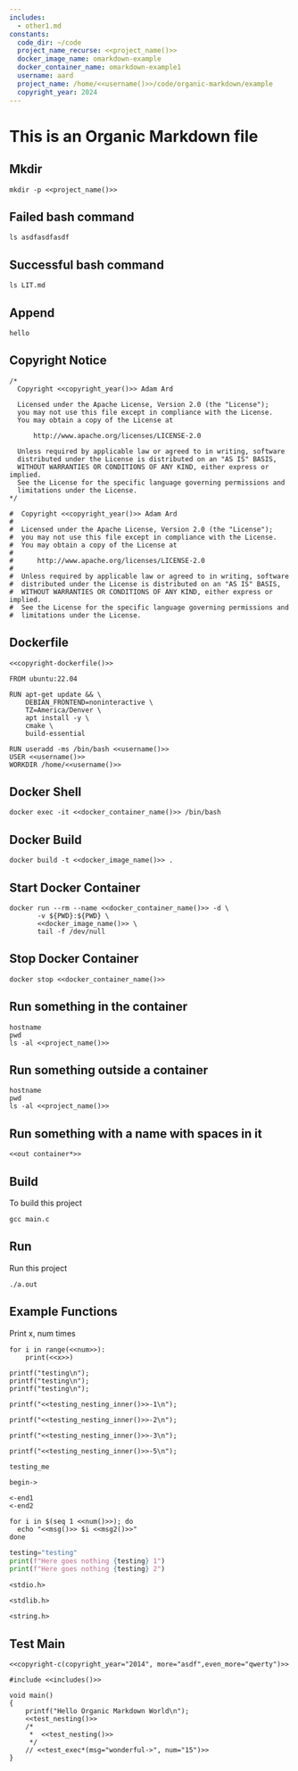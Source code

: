 ```yaml
---
includes:
  - other1.md
constants:
  code_dir: ~/code
  project_name_recurse: <<project_name()>>
  docker_image_name: omarkdown-example
  docker_container_name: omarkdown-example1
  username: aard
  project_name: /home/<<username()>>/code/organic-markdown/example
  copyright_year: 2024
---
```


# This is an Organic Markdown file

## Mkdir
```{name="mkdir" lang="bash" runnable="true"}
mkdir -p <<project_name()>>
```

## Failed bash command
```{name="failed" lang="bash" runnable="true"}
ls asdfasdfasdf
```

## Successful bash command
```{name="success" lang="bash" runnable="true"}
ls LIT.md
```

## Append
``` {name="copyright_year"}
hello
```

## Copyright Notice

```{name="copyright-c" lang="C"}
/*
  Copyright <<copyright_year()>> Adam Ard

  Licensed under the Apache License, Version 2.0 (the "License");
  you may not use this file except in compliance with the License.
  You may obtain a copy of the License at

      http://www.apache.org/licenses/LICENSE-2.0

  Unless required by applicable law or agreed to in writing, software
  distributed under the License is distributed on an "AS IS" BASIS,
  WITHOUT WARRANTIES OR CONDITIONS OF ANY KIND, either express or implied.
  See the License for the specific language governing permissions and
  limitations under the License.
*/
```

```{name="copyright-dockerfile" lang="Dockerfile"}
#  Copyright <<copyright_year()>> Adam Ard
#
#  Licensed under the Apache License, Version 2.0 (the "License");
#  you may not use this file except in compliance with the License.
#  You may obtain a copy of the License at
#
#      http://www.apache.org/licenses/LICENSE-2.0
#
#  Unless required by applicable law or agreed to in writing, software
#  distributed under the License is distributed on an "AS IS" BASIS,
#  WITHOUT WARRANTIES OR CONDITIONS OF ANY KIND, either express or implied.
#  See the License for the specific language governing permissions and
#  limitations under the License.
```

## Dockerfile

```{name="dockerfile" lang="Dockerfile" tangle=<<project_name()>>/Dockerfile}
<<copyright-dockerfile()>>

FROM ubuntu:22.04

RUN apt-get update && \
    DEBIAN_FRONTEND=noninteractive \
    TZ=America/Denver \
    apt install -y \
    cmake \
    build-essential

RUN useradd -ms /bin/bash <<username()>>
USER <<username()>>
WORKDIR /home/<<username()>>
```

## Docker Shell

```{name="shell" lang="bash" runnable="true"}
docker exec -it <<docker_container_name()>> /bin/bash
```

## Docker Build

```{name="build_container" lang="bash" runnable="true" dir=<<project_name()>>}
docker build -t <<docker_image_name()>> .
```

## Start Docker Container

```{name="start_container" lang="bash" runnable="true" dir="."}
docker run --rm --name <<docker_container_name()>> -d \
       -v ${PWD}:${PWD} \
       <<docker_image_name()>> \
       tail -f /dev/null
```

## Stop Docker Container

```{name="stop_container" lang="bash" runnable="true"}
docker stop <<docker_container_name()>>
```

## Run something in the container

```{name="in container" lang="bash" runnable="true" docker=<<docker_container_name()>> dir=<<project_name()>>}
hostname
pwd
ls -al <<project_name()>>
```

## Run something outside a container

```{name="out container" lang="bash" runnable="true" dir=<<project_name()>>}
hostname
pwd
ls -al <<project_name()>>
```

## Run something with a name with spaces in it
```{name="call_spaces"}
<<out container*>>
```

## Build

To build this project

```{name="build_project" lang="bash" runnable="true" docker=<<docker_container_name()>> dir=<<project_name()>>}
gcc main.c
```

## Run

Run this project

```{name="run_project" lang="bash" runnable="true" docker=<<docker_container_name()>> dir=<<project_name()>>}
./a.out
```


## Example Functions

Print x, num times
```{name="print_x_num_times" lang="python"}
for i in range(<<num>>):
    print(<<x>>)
```

```{name="test_indent" lang="C"}
printf("testing\n");
printf("testing\n");
printf("testing\n");
```

```{name="test_nesting" lang="C"}
printf("<<testing_nesting_inner()>>-1\n");

printf("<<testing_nesting_inner()>>-2\n");

printf("<<testing_nesting_inner()>>-3\n");

printf("<<testing_nesting_inner()>>-5\n");
```

```{name="testing_nesting_inner" lang="C"}
testing_me
```

```{name="msg"}
begin->
```

```{name="msg2"}
<-end1
<-end2
```

```{name="test_exec" lang="bash" runnable="true" dir="."}
for i in $(seq 1 <<num()>>); do
  echo "<<msg()>> $i <<msg2()>>"
done
```

```python {name="test_exec_python" lang="python" runnable="true" dir="."}
testing="testing"
print(f"Here goes nothing {testing} 1")
print(f"Here goes nothing {testing} 2")
```

```{name="includes"}
<stdio.h>
```

```{name="includes"}
<stdlib.h>
```

```{name="includes"}
<string.h>
```

## Test Main

```{lang="C" tangle=<<project_name()>>/main.c}
<<copyright-c(copyright_year="2014", more="asdf",even_more="qwerty")>>

#include <<includes()>>

void main()
{
    printf("Hello Organic Markdown World\n");
    <<test_nesting()>>
    /*
     *  <<test_nesting()>>
     */
    // <<test_exec*(msg="wonderful->", num="15")>>
}
```
